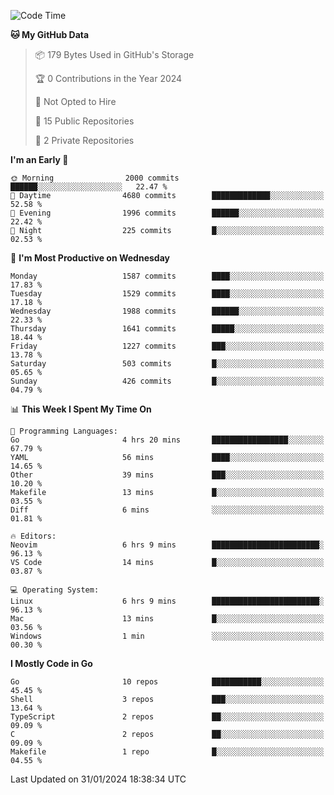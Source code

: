 <!--START_SECTION:waka-->
![Code Time](http://img.shields.io/badge/Code%20Time-350%20hrs%2021%20mins-blue)

**🐱 My GitHub Data** 

> 📦 179 Bytes Used in GitHub's Storage 
 > 
> 🏆 0 Contributions in the Year 2024
 > 
> 🚫 Not Opted to Hire
 > 
> 📜 15 Public Repositories 
 > 
> 🔑 2 Private Repositories 
 > 
**I'm an Early 🐤** 

```text
🌞 Morning                2000 commits        ██████░░░░░░░░░░░░░░░░░░░   22.47 % 
🌆 Daytime                4680 commits        █████████████░░░░░░░░░░░░   52.58 % 
🌃 Evening                1996 commits        ██████░░░░░░░░░░░░░░░░░░░   22.42 % 
🌙 Night                  225 commits         █░░░░░░░░░░░░░░░░░░░░░░░░   02.53 % 
```
📅 **I'm Most Productive on Wednesday** 

```text
Monday                   1587 commits        ████░░░░░░░░░░░░░░░░░░░░░   17.83 % 
Tuesday                  1529 commits        ████░░░░░░░░░░░░░░░░░░░░░   17.18 % 
Wednesday                1988 commits        ██████░░░░░░░░░░░░░░░░░░░   22.33 % 
Thursday                 1641 commits        █████░░░░░░░░░░░░░░░░░░░░   18.44 % 
Friday                   1227 commits        ███░░░░░░░░░░░░░░░░░░░░░░   13.78 % 
Saturday                 503 commits         █░░░░░░░░░░░░░░░░░░░░░░░░   05.65 % 
Sunday                   426 commits         █░░░░░░░░░░░░░░░░░░░░░░░░   04.79 % 
```


📊 **This Week I Spent My Time On** 

```text
💬 Programming Languages: 
Go                       4 hrs 20 mins       █████████████████░░░░░░░░   67.79 % 
YAML                     56 mins             ████░░░░░░░░░░░░░░░░░░░░░   14.65 % 
Other                    39 mins             ███░░░░░░░░░░░░░░░░░░░░░░   10.20 % 
Makefile                 13 mins             █░░░░░░░░░░░░░░░░░░░░░░░░   03.55 % 
Diff                     6 mins              ░░░░░░░░░░░░░░░░░░░░░░░░░   01.81 % 

🔥 Editors: 
Neovim                   6 hrs 9 mins        ████████████████████████░   96.13 % 
VS Code                  14 mins             █░░░░░░░░░░░░░░░░░░░░░░░░   03.87 % 

💻 Operating System: 
Linux                    6 hrs 9 mins        ████████████████████████░   96.13 % 
Mac                      13 mins             █░░░░░░░░░░░░░░░░░░░░░░░░   03.56 % 
Windows                  1 min               ░░░░░░░░░░░░░░░░░░░░░░░░░   00.30 % 
```

**I Mostly Code in Go** 

```text
Go                       10 repos            ███████████░░░░░░░░░░░░░░   45.45 % 
Shell                    3 repos             ███░░░░░░░░░░░░░░░░░░░░░░   13.64 % 
TypeScript               2 repos             ██░░░░░░░░░░░░░░░░░░░░░░░   09.09 % 
C                        2 repos             ██░░░░░░░░░░░░░░░░░░░░░░░   09.09 % 
Makefile                 1 repo              █░░░░░░░░░░░░░░░░░░░░░░░░   04.55 % 
```




 Last Updated on 31/01/2024 18:38:34 UTC
<!--END_SECTION:waka-->

